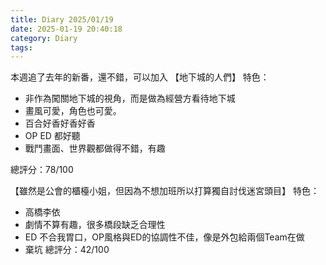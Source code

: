 ```yaml
---
title: Diary 2025/01/19
date: 2025-01-19 20:40:18
category: Diary
tags:
---
```

本週追了去年的新番，還不錯，可以加入
【地下城的人們】
特色：
- 非作為闖關地下城的視角，而是做為經營方看待地下城
- 畫風可愛，角色也可愛。
- 百合好香好香好香
- OP ED 都好聽
- 戰鬥畫面、世界觀都做得不錯，有趣

總評分：78/100

【雖然是公會的櫃檯小姐，但因為不想加班所以打算獨自討伐迷宮頭目】
特色：
 - 高橋李依
 - 劇情不算有趣，很多橋段缺乏合理性
 - ED 不合我胃口，OP風格與ED的協調性不佳，像是外包給兩個Team在做
 - 棄坑
總評分：42/100

